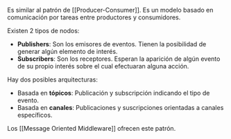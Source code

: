 Es similar al patrón de [[Producer-Consumer]]. Es un modelo basado en comunicación por tareas entre productores y consumidores.

Existen 2 tipos de nodos:

- **Publishers**: Son los emisores de eventos. Tienen la posibilidad de generar algún elemento de interés.
- **Subscribers**: Son los receptores. Esperan la aparición de algún evento de su propio interés sobre el cual efectuaran alguna acción.

Hay dos posibles arquitecturas:

- Basada en **tópicos**: Publicación y subscripción indicando el tipo de evento.
- Basada en **canales**: Publicaciones y suscripciones orientadas a canales específicos.

Los [[Message Oriented Middleware]] ofrecen este patrón.

